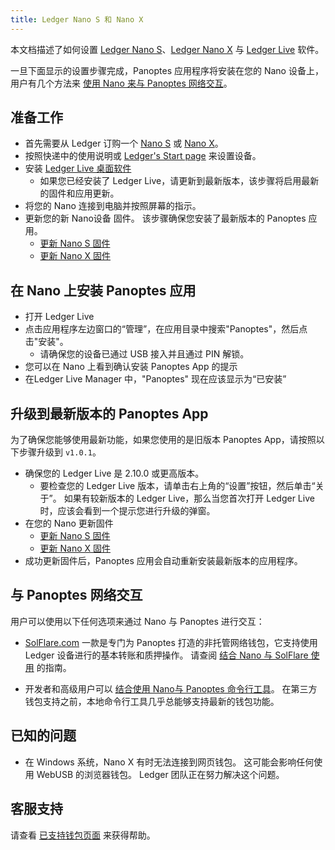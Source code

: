 ```yaml
---
title: Ledger Nano S 和 Nano X
---
```


本文档描述了如何设置 [Ledger Nano S](https://shop.ledger.com/products/ledger-nano-s)、[Ledger Nano X](https://shop.ledger.com/pages/ledger-nano-x) 与 [Ledger Live](https://www.ledger.com/ledger-live) 软件。

一旦下面显示的设置步骤完成，Panoptes 应用程序将安装在您的 Nano 设备上，用户有几个方法来 [使用 Nano 来与 Panoptes 网络交互](#interact-with-the-panoptes-network)。

## 准备工作

- 首先需要从 Ledger 订购一个 [Nano S](https://shop.ledger.com/products/ledger-nano-s) 或 [Nano X](https://shop.ledger.com/pages/ledger-nano-x)。
- 按照快递中的使用说明或 [Ledger's Start page](https://www.ledger.com/start/) 来设置设备。
- 安装 [Ledger Live 桌面软件](https://www.ledger.com/ledger-live/)
  - 如果您已经安装了 Ledger Live，请更新到最新版本，该步骤将启用最新的固件和应用更新。
- 将您的 Nano 连接到电脑并按照屏幕的指示。
- 更新您的新 Nano设备 固件。  该步骤确保您安装了最新版本的 Panoptes 应用。
  - [更新 Nano S 固件](https://support.ledger.com/hc/en-us/articles/360002731113-Update-Ledger-Nano-S-firmware)
  - [更新 Nano X 固件](https://support.ledger.com/hc/en-us/articles/360013349800)

## 在 Nano 上安装 Panoptes 应用

- 打开 Ledger Live
- 点击应用程序左边窗口的“管理”，在应用目录中搜索"Panoptes"，然后点击"安装"。
  - 请确保您的设备已通过 USB 接入并且通过 PIN 解锁。
- 您可以在 Nano 上看到确认安装 Panoptes App 的提示
- 在Ledger Live Manager 中，"Panoptes" 现在应该显示为“已安装”

## 升级到最新版本的 Panoptes App

为了确保您能够使用最新功能，如果您使用的是旧版本 Panoptes App，请按照以下步骤升级到 `v1.0.1`。

- 确保您的 Ledger Live 是 2.10.0 或更高版本。
  - 要检查您的 Ledger Live 版本，请单击右上角的“设置”按钮，然后单击“关于”。  如果有较新版本的 Ledger Live，那么当您首次打开 Ledger Live 时，应该会看到一个提示您进行升级的弹窗。
- 在您的 Nano 更新固件
  - [更新 Nano S 固件](https://support.ledger.com/hc/en-us/articles/360002731113-Update-Ledger-Nano-S-firmware)
  - [更新 Nano X 固件](https://support.ledger.com/hc/en-us/articles/360013349800)
-  成功更新固件后，Panoptes 应用会自动重新安装最新版本的应用程序。

## 与 Panoptes 网络交互

用户可以使用以下任何选项来通过 Nano 与 Panoptes 进行交互：

- [SolFlare.com](https://solflare.com/) 一款是专门为 Panoptes 打造的非托管网络钱包，它支持使用 Ledger 设备进行的基本转账和质押操作。 请查阅 [结合 Nano 与 SolFlare 使用](solflare.md) 的指南。

- 开发者和高级用户可以 [结合使用 Nano与 Panoptes 命令行工具](hardware-wallets/ledger.md)。 在第三方钱包支持之前，本地命令行工具几乎总能够支持最新的钱包功能。

## 已知的问题

- 在 Windows 系统，Nano X 有时无法连接到网页钱包。 这可能会影响任何使用 WebUSB 的浏览器钱包。 Ledger 团队正在努力解决这个问题。

## 客服支持

请查看 [已支持钱包页面](support.md) 来获得帮助。

